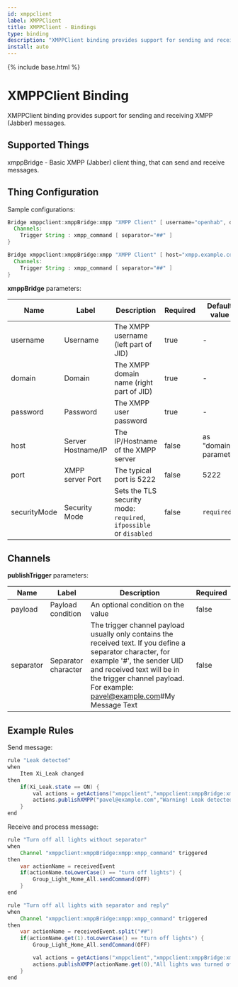 ```yaml
---
id: xmppclient
label: XMPPClient
title: XMPPClient - Bindings
type: binding
description: "XMPPClient binding provides support for sending and receiving XMPP (Jabber) messages."
install: auto
---
```


<!-- Attention authors: Do not edit directly. Please add your changes to the appropriate source repository -->

{% include base.html %}

# XMPPClient Binding

XMPPClient binding provides support for sending and receiving XMPP (Jabber) messages.

## Supported Things

xmppBridge - Basic XMPP (Jabber) client thing, that can send and receive messages.

## Thing Configuration

Sample configurations:

```java
Bridge xmppclient:xmppBridge:xmpp "XMPP Client" [ username="openhab", domain="example.com", password="********" ] {
  Channels:
    Trigger String : xmpp_command [ separator="##" ]
}
```

```java
Bridge xmppclient:xmppBridge:xmpp "XMPP Client" [ host="xmpp.example.com", port=7222, username="openhab", domain="example.com", password="********" ] {
  Channels:
    Trigger String : xmpp_command [ separator="##" ]
}
```

**xmppBridge** parameters:

| Name         | Label              | Description                                                        | Required | Default value         |
|--------------|--------------------|--------------------------------------------------------------------|----------|-----------------------|
| username     | Username           | The XMPP username (left part of JID)                               | true     | -                     |
| domain       | Domain             | The XMPP domain name (right part of JID)                           | true     | -                     |
| password     | Password           | The XMPP user password                                             | true     | -                     |
| host         | Server Hostname/IP | The IP/Hostname of the XMPP server                                 | false    | as "domain" parameter |
| port         | XMPP server Port   | The typical port is 5222                                           | false    | 5222                  |
| securityMode | Security Mode      | Sets the TLS security mode: `required`, `ifpossible` or `disabled` | false    | `required`            |

## Channels

**publishTrigger** parameters:

| Name      | Label               | Description                                                                                                                                                                                                                                        | Required |
|-----------|---------------------|----------------------------------------------------------------------------------------------------------------------------------------------------------------------------------------------------------------------------------------------------|----------|
| payload   | Payload condition   | An optional condition on the value                                                                                                                                                                                                                 | false    |
| separator | Separator character | The trigger channel payload usually only contains the received text. If you define a separator character, for example '#', the sender UID and received text will be in the trigger channel payload. For example: pavel@example.com#My Message Text | false    |

## Example Rules

Send message:

```java
rule "Leak detected"
when
    Item Xi_Leak changed
then
    if(Xi_Leak.state == ON) {
        val actions = getActions("xmppclient","xmppclient:xmppBridge:xmpp")
        actions.publishXMPP("pavel@example.com","Warning! Leak detected!")
    }
end
```

Receive and process message:

```java
rule "Turn off all lights without separator"
when
    Channel "xmppclient:xmppBridge:xmpp:xmpp_command" triggered
then
    var actionName = receivedEvent
    if(actionName.toLowerCase() == "turn off lights") {
        Group_Light_Home_All.sendCommand(OFF)
    }
end

rule "Turn off all lights with separator and reply"
when
    Channel "xmppclient:xmppBridge:xmpp:xmpp_command" triggered
then
    var actionName = receivedEvent.split("##")
    if(actionName.get(1).toLowerCase() == "turn off lights") {
        Group_Light_Home_All.sendCommand(OFF)

        val actions = getActions("xmppclient","xmppclient:xmppBridge:xmpp")
        actions.publishXMPP(actionName.get(0),"All lights was turned off")
    }
end
```

